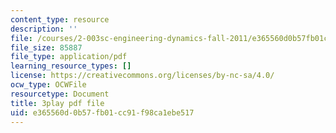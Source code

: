 ```yaml
---
content_type: resource
description: ''
file: /courses/2-003sc-engineering-dynamics-fall-2011/e365560d0b57fb01cc91f98ca1ebe517_63sIgMvBuEQ.pdf
file_size: 85887
file_type: application/pdf
learning_resource_types: []
license: https://creativecommons.org/licenses/by-nc-sa/4.0/
ocw_type: OCWFile
resourcetype: Document
title: 3play pdf file
uid: e365560d-0b57-fb01-cc91-f98ca1ebe517
---
```

